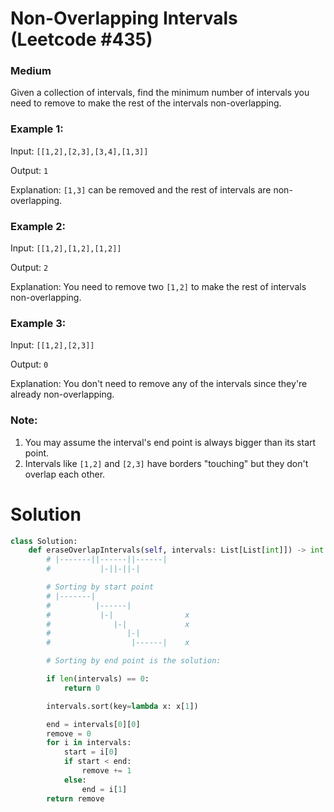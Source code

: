 Non-Overlapping Intervals (Leetcode #435)
===============================
### Medium

Given a collection of intervals, find the minimum number of intervals you need to remove to make the rest of the intervals non-overlapping.

### Example 1:

Input: `[[1,2],[2,3],[3,4],[1,3]]`

Output: `1`

Explanation: `[1,3]` can be removed and the rest of intervals are non-overlapping.

### Example 2:

Input: `[[1,2],[1,2],[1,2]]`

Output: `2`

Explanation: You need to remove two `[1,2]` to make the rest of intervals non-overlapping.

### Example 3:
Input: `[[1,2],[2,3]]`

Output: `0`

Explanation: You don't need to remove any of the intervals since they're already non-overlapping.

### Note:

1. You may assume the interval's end point is always bigger than its start point.
2. Intervals like `[1,2]` and `[2,3]` have borders "touching" but they don't overlap each other.

Solution
========

```python
class Solution:
    def eraseOverlapIntervals(self, intervals: List[List[int]]) -> int:
        # |-------||------||------|
        #           |-||-||-|

        # Sorting by start point
        # |-------|
        #          |------|
        #           |-|                x
        #              |-|             x
        #                 |-|
        #                  |------|    x

        # Sorting by end point is the solution:

        if len(intervals) == 0:
            return 0

        intervals.sort(key=lambda x: x[1])

        end = intervals[0][0]
        remove = 0
        for i in intervals:
            start = i[0]
            if start < end:
                remove += 1
            else:
                end = i[1]
        return remove
```

